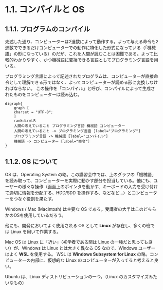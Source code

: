 # 1.1. コンパイルと OS

## 1.1.1. プログラムのコンパイル

先述した通り、コンピューターは2進数によって動作する。よって与える命令も2進数でできるだけコンピューターでの動作に特化した形式になっている（「機械語」の形になっている）のだが、これを人間が読むことは困難である。よって比較的わかりやすく、かつ機械語に変換できる言語としてプログラミング言語を用いる。

プログラミング言語によって記述されたプログラムは、コンピューターが直接命令として理解できる形ではなく、よってコンピューターが読める形に変換しなければならない。
この操作を「コンパイル」と呼び、コンパイルによって生成されたものをコンピューターは読み込む。

```graphviz
digraph{
    graph [
    charset = "UTF-8";
    ]
    rankdir=LR
    人間の考えていること プログラミング言語 機械語 コンピューター
    人間の考えていること -> プログラミング言語 [label="プログラミング"]
    プログラミング言語 -> 機械語 [label="コンパイル"]
    機械語 -> コンピューター [label="命令"]
}
```

## 1.1.2. OS について

OS は、Operating System
の略。この講習会中では、上のグラフの「機械語」を読み取って、コンピューターを実際に動かす部分を担当している。他にも、ユーザーの様々な操作（画面上のポインタを動かす、キーボードの入力を受け付けて適切に情報を分配する、HDD/SDD
を操作する、などなど…）とコンピューターをつなぐ役割を果たす。

Windows / Mac (Macintosh) は主要な OS である。受講者の大半はこのどちらかのOSを使用しているだろう。

他にも、開発においてよく使用される OS として **Linux** が存在し、多くの班では Linux を用いて作業する。

Mac OS は Linux に「近い」（初学者である間は Linux の一種だと思っても良い）が、Windows は Linux とは大きく異なる OS
なので、Windows ユーザーはよく **WSL** を使用する。
WSL は **Windows Subsystem for Linux** の略。コンピューターの内部に、仮想的な Linux のコンピューターが入ってると考えると良い。

Ubuntu は、Linux ディストリビューションの一つ。（Linux のカスタマイズみたいなもの）
